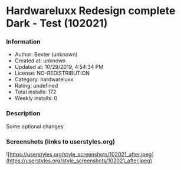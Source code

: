 # Hardwareluxx Redesign complete Dark - Test (102021)

### Information
- Author: Bexter (unknown)
- Created at: unknown
- Updated at: 10/29/2019, 4:54:34 PM
- License: NO-REDISTRIBUTION
- Category: hardwareluxx
- Rating: undefined
- Total installs: 172
- Weekly installs: 0


### Description
Some optional changes


### Screenshots (links to userstyles.org)
![https://userstyles.org/style_screenshots/102021_after.jpeg](https://userstyles.org/style_screenshots/102021_after.jpeg)


